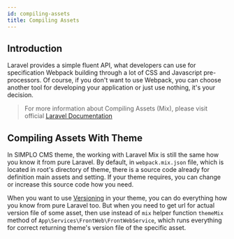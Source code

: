 ```yaml
---
id: compiling-assets
title: Compiling Assets
---
```


## Introduction

Laravel provides a simple fluent API, what developers can use for specification Webpack building through a lot of CSS and
Javascript pre-processors. Of course, if you don't want to use Webpack, you can choose another tool for developing your application or
just use nothing, it's your decision.

> For more information about Compiling Assets (Mix), please visit official [Laravel Documentation](https://laravel.com/docs/5.8/mix)

## Compiling Assets With Theme

In SIMPLO CMS theme, the working with Laravel Mix is still the same how you know it from pure Laravel. By default, in `webpack.mix.json` file,
which is located in root's directory of theme, there is a source code already for definition main assets and setting. If your theme requires, you can
change or increase this source code how you need.

When you want to use [Versioning](https://laravel.com/docs/5.8/mix#versioning-and-cache-busting) in your theme, you can do 
everything how you know from pure Laravel too. But when you need to get url for actual version file of some asset, then use instead of `mix` helper function
`themeMix` method of `App\Services\FrontWeb\FrontWebService`, which runs everything for correct returning theme's version file of the specific asset.